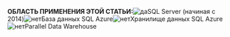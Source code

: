 <Token>**ОБЛАСТЬ ПРИМЕНЕНИЯ ЭТОЙ СТАТЬИ:**![да](../includes/media/yes.png)SQL Server (начиная с 2014)![нет](../includes/media/no.png)База данных SQL Azure![нет](../includes/media/no.png)Хранилище данных SQL Azure![нет](../includes/media/no.png)Parallel Data Warehouse </Token>